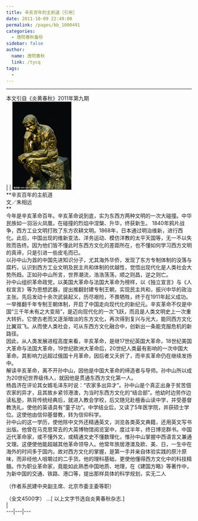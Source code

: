 ```yaml
---
title: 辛亥百年的主航道［引用］
date: 2011-10-09 22:49:00
permalink: /pages/bb_1000491
categories: 
  - 唐院春秋备份
sidebar: false
author: 
  name: 唐院春秋
  link: /tycq
tags: 
  - 
---
```


* * *

本文引自《炎黄春秋》2011年第九期  
|  |
![](/pic/img.bimg.126.net_photo_qoM6c4PEa67WVW_GXu4LXg==_1184165227022304937.jpg)  
**辛亥百年的主航道  
文／朱相远  
**  
今年是辛亥革命百年。辛亥革命说到底，实为东西方两种文明的一次大碰撞。中华民族如一羽浴火凤凰，在碰撞的烈焰中涅槃、升华，终获新生。
1840年鸦片战争，西方工业文明打败了东方农耕文明。1868年，日本通过明治维新，进行西化。此后，中国出现的维新变法、洋务运动、模仿洋教的太平天国等，无一不以失败而告终。因为他们皆不懂此时东西方文化的差距所在，也不懂如何学习西方文明的真谛，只是引进一些皮毛而已。  
以孙中山为首的中国先进知识分子，尤其海外华侨，发现了东方专制体制的没落与腐朽，认识到西方工业文明及民主共和体制的优越性，觉悟出现代化是人类社会大势所趋。正如孙中山所言，世界潮流，浩浩荡荡，顺之则昌，逆之则亡。  
孙中山组织革命政党，以美国大革命与法国大革命为榜样，以《独立宣言》与《人权宣言》等为思想武器，提出推翻封建专制王朝，实现民主共和，振兴中华的政治主张。先后发动十余次武装起义，历尽艰险，不畏牺牲，终于在1911年起义成功。一举推翻千年专制王朝体制，开启了中国走向现代化的新纪元。辛亥革命不仅是中国“三千年未有之大变局”，是迈向现代化的一次飞跃，而且是人类文明史上一次重大转折。它使古老而又逐渐暗淡的东方文化，再次得到复兴与光大，能同西方文化比翼双飞。从而使人类社会，可从东西方文化融合中，创新出一条能克服危机的新路径。  
因此，从人类发展进程高度来看，辛亥革命，是继17世纪英国大革命，18世纪美国大革命与法国大革命，19世纪欧洲大革命后，20世纪人类最有影响的一次中国大革命。其影响力远超过俄国十月革命，因后者又夭折了，而辛亥革命仍在继续发扬中。  
解读辛亥革命，离不开孙中山，因他是中国大革命的缔造者与导师。孙中山所以成为20世纪世界级伟人，就因他是贯通东西方文化第一人。  
杨昌济在评论其女婿毛泽东时说：“农家多出异才”。孙中山是个真正出身于贫苦佃农家的异才，且其故乡紧邻港澳，为当时东西方文化的“结合部”。他幼时边劳作边读私塾，熟背传统经典后，就进入教会学校，后又随兄赴檀香山读中学，并受基督教洗礼，使他的英语具有“童子功”。中学结业后，又读了5年医学院，并获硕士学位。这使他由信仰基督教，转为信仰科学。  
孙中山的这一学历，使他除中文外还精通英文，浏览各类英文典籍，还用英文写书出版。他曾在马克思常去的大英博物馆阅览室中，度过半年，终日博览群书。中国近代革命家，或不懂外文，或精通文史不懂数理化，惟孙中山掌握中西语言又兼通文理。这便使他能超越其他革命领导人。他常年旅居港澳及欧、美、日，一生中在海外的时间多于国内，故对西方文化的掌握，是第一手并亲自体验实践的原汁原味，而非经他人咀嚼过的二手货。他的理科基础，更使他懂得西方文化中的科技精髓。作为职业革命家，竟能如此熟悉中国地质、地理，在《建国方略》等著作中，为新中国的交通、铁路、港口等，提出那样具体的科学规划，实无二人  
  
（作者系民建中央副主席、北京市委主委等职）  
  
（全文4500字） ...[ 以上文字节选自炎黄春秋杂志.]  
|  
---|---|---